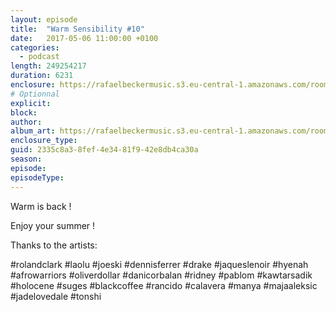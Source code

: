 ```yaml
---
layout: episode
title:  "Warm Sensibility #10"
date:   2017-05-06 11:00:00 +0100
categories:
  - podcast
length: 249254217
duration: 6231
enclosure: https://rafaelbeckermusic.s3.eu-central-1.amazonaws.com/room-service/episodes/ws10.mp3
# Optionnal
explicit: 
block: 
author: 
album_art: https://rafaelbeckermusic.s3.eu-central-1.amazonaws.com/room-service/album_art/ws10.jpeg
enclosure_type: 
guid: 2335c8a3-8fef-4e34-81f9-42e8db4ca30a
season: 
episode: 
episodeType: 
---
```

Warm is back ! 

Enjoy your summer !  

Thanks to the artists:  

#rolandclark #laolu #joeski #dennisferrer #drake #jaqueslenoir #hyenah #afrowarriors #oliverdollar #danicorbalan #ridney #pablom #kawtarsadik #holocene #suges #blackcoffee #rancido #calavera #manya #majaaleksic #jadelovedale #tonshi
